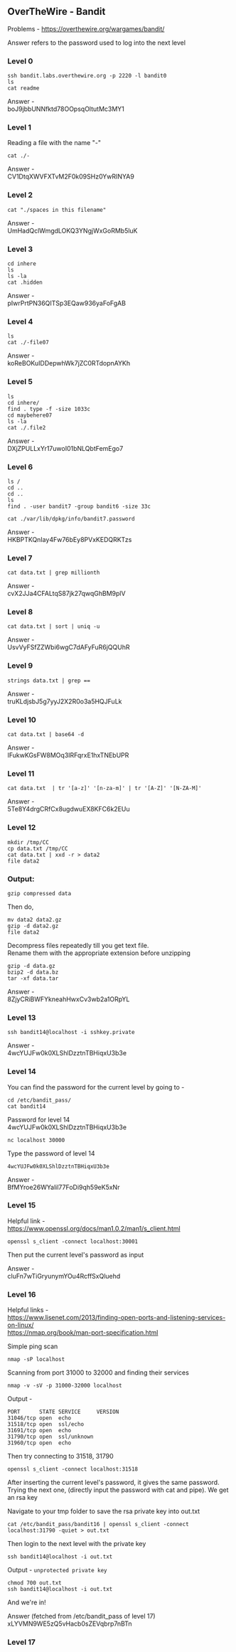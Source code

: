 ## OverTheWire - Bandit

Problems -
https://overthewire.org/wargames/bandit/

Answer refers to the password used to log into the next level

### Level 0

    ssh bandit.labs.overthewire.org -p 2220 -l bandit0
    ls
    cat readme

Answer -  
boJ9jbbUNNfktd78OOpsqOltutMc3MY1

### Level 1
Reading a file with the name "-"

    cat ./-

Answer -  
CV1DtqXWVFXTvM2F0k09SHz0YwRINYA9

### Level 2

    cat "./spaces in this filename"

Answer -  
UmHadQclWmgdLOKQ3YNgjWxGoRMb5luK

### Level 3
    
    cd inhere
    ls
    ls -la
    cat .hidden

Answer -  
pIwrPrtPN36QITSp3EQaw936yaFoFgAB

### Level 4

    ls
    cat ./-file07

Answer -  
koReBOKuIDDepwhWk7jZC0RTdopnAYKh

### Level 5

    ls
    cd inhere/
    find . type -f -size 1033c
    cd maybehere07
    ls -la
    cat ./.file2

Answer -  
DXjZPULLxYr17uwoI01bNLQbtFemEgo7

### Level 6

    ls /
    cd ..
    cd ..
    ls
    find . -user bandit7 -group bandit6 -size 33c

    cat ./var/lib/dpkg/info/bandit7.password

Answer -  
HKBPTKQnIay4Fw76bEy8PVxKEDQRKTzs

### Level 7

    cat data.txt | grep millionth

Answer -  
cvX2JJa4CFALtqS87jk27qwqGhBM9plV

### Level 8

    cat data.txt | sort | uniq -u

Answer -  
UsvVyFSfZZWbi6wgC7dAFyFuR6jQQUhR

### Level 9

    strings data.txt | grep ==

Answer -  
truKLdjsbJ5g7yyJ2X2R0o3a5HQJFuLk

### Level 10
    
    cat data.txt | base64 -d

Answer -  
IFukwKGsFW8MOq3IRFqrxE1hxTNEbUPR

### Level 11

    cat data.txt  | tr '[a-z]' '[n-za-m]' | tr '[A-Z]' '[N-ZA-M]'

Answer -  
5Te8Y4drgCRfCx8ugdwuEX8KFC6k2EUu

### Level 12

    mkdir /tmp/CC
    cp data.txt /tmp/CC
    cat data.txt | xxd -r > data2
    file data2

### Output: 
    
    gzip compressed data

Then do,
    
    mv data2 data2.gz
    gzip -d data2.gz
    file data2

Decompress files repeatedly till you get text file.  
Rename them with the appropriate extension before unzipping

    gzip -d data.gz  
    bzip2 -d data.bz  
    tar -xf data.tar  

Answer -  
8ZjyCRiBWFYkneahHwxCv3wb2a1ORpYL

### Level 13

    ssh bandit14@localhost -i sshkey.private

Answer -  
4wcYUJFw0k0XLShlDzztnTBHiqxU3b3e

### Level 14
You can find the password for the current level by going to -

    cd /etc/bandit_pass/
    cat bandit14

Password for level 14  
4wcYUJFw0k0XLShlDzztnTBHiqxU3b3e

    nc localhost 30000

Type the password of level 14

    4wcYUJFw0k0XLShlDzztnTBHiqxU3b3e

Answer -  
BfMYroe26WYalil77FoDi9qh59eK5xNr

### Level 15
Helpful link -  
https://www.openssl.org/docs/man1.0.2/man1/s_client.html

    openssl s_client -connect localhost:30001

Then put the current level's password as input

Answer -  
cluFn7wTiGryunymYOu4RcffSxQluehd

### Level 16
Helpful links -  
https://www.lisenet.com/2013/finding-open-ports-and-listening-services-on-linux/  
https://nmap.org/book/man-port-specification.html


Simple ping scan
    
    nmap -sP localhost

Scanning from port 31000 to 32000 and finding their services

    nmap -v -sV -p 31000-32000 localhost

Output -
```
PORT      STATE SERVICE     VERSION
31046/tcp open  echo
31518/tcp open  ssl/echo
31691/tcp open  echo
31790/tcp open  ssl/unknown
31960/tcp open  echo
```

Then try connecting to 31518, 31790

    openssl s_client -connect localhost:31518

After inserting the current level's password, it gives the same password.  
Trying the next one, (directly input the password with cat and pipe).
We get an rsa key

Navigate to your tmp folder to save the rsa private key into out.txt

    cat /etc/bandit_pass/bandit16 | openssl s_client -connect localhost:31790 -quiet > out.txt

Then login to the next level with the private key

    ssh bandit14@localhost -i out.txt

Output - `unprotected private key`

    chmod 700 out.txt
    ssh bandit14@localhost -i out.txt

And we're in!

Answer (fetched from /etc/bandit_pass of level 17)  
xLYVMN9WE5zQ5vHacb0sZEVqbrp7nBTn

### Level 17




    





































